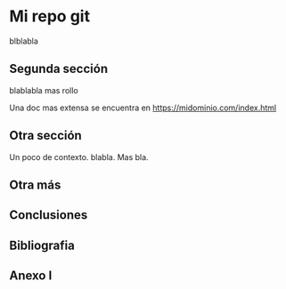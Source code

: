 # Mi repo git

blblabla

## Segunda sección

blablabla mas rollo

Una doc mas extensa se encuentra en https://midominio.com/index.html

## Otra sección

Un poco de contexto. blabla. Mas bla.

## Otra más

## Conclusiones

## Bibliografia

## Anexo I
